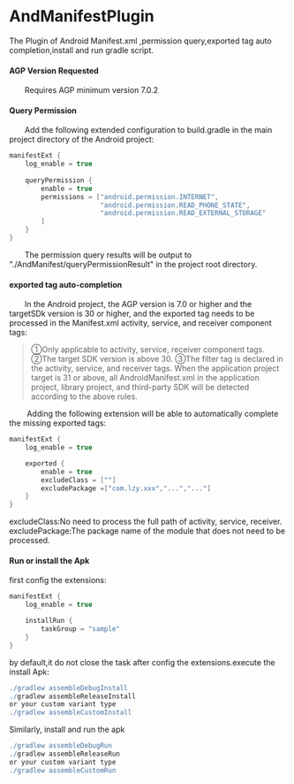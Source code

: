 # AndManifestPlugin
The Plugin of Android Manifest.xml ,permission query,exported tag auto completion,install and run gradle script.
#### AGP Version Requested
&ensp;&ensp;&ensp;&ensp;Requires AGP minimum version 7.0.2
#### Query Permission 
&ensp;&ensp;&ensp;&ensp;Add the following extended configuration to build.gradle in the main project directory of the Android project:
```groovy
manifestExt {
    log_enable = true
    
    queryPermission {
        enable = true
        permissions = ["android.permission.INTERNET",
                       "android.permission.READ_PHONE_STATE",
                       "android.permission.READ_EXTERNAL_STORAGE"
        ]
    }
}
```
&ensp;&ensp;&ensp;&ensp;The permission query results will be output to "./AndManifest/queryPermissionResult" in the project root directory.
#### exported tag auto-completion
&ensp;&ensp;&ensp;&ensp;In the Android project, the AGP version is 7.0 or higher and the targetSDk version is 30 or higher, and the exported tag needs to be processed in the Manifest.xml activity, service, and receiver component tags:
>①Only applicable to activity, service, receiver component tags.
②The target SDK version is above 30.
③The <intent-filter> filter tag is declared in the activity, service, and receiver tags. When the application project target is 31 or above, all AndroidManifest.xml in the application project, library project, and third-party SDK will be detected according to the above rules.     

&ensp;&ensp;&ensp;&ensp; Adding the following extension will be able to automatically complete the missing exported tags:
```groovy
manifestExt {
    log_enable = true

    exported {
        enable = true
        excludeClass = [""]
        excludePackage =["com.lzy.xxx","...","..."]
    }
}
```
excludeClass:No need to process the full path of activity, service, receiver.
excludePackage:The package name of the module that does not need to be processed.
#### Run or install the Apk
first config the extensions:
```groovy
manifestExt {
    log_enable = true

    installRun {
        taskGroup = "sample"
    }
}
```  
by default,it do not close the task after config the extensions.execute the install Apk:
```groovy
./gradlew assembleDebugInstall
./gradlew assembleReleaseInstall
or your custom variant type
./gradlew assembleCustomInstall
```   
Similarly, install and run the apk
```groovy
./gradlew assembleDebugRun
./gradlew assembleReleaseRun
or your custom variant type
./gradlew assembleCustomRun
```